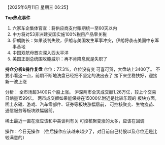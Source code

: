 【2025年6月11日 星期三 06:25】

**Top热点事件**
1. 六家车企集体官宣：将供应商支付账期统一至60天以内
2. 中方将对53非洲建交国实施100%税目产品零关税
3. 伊朗防长：如果谈判失败，伊朗与美国发生军事冲突，伊朗将袭击美国中东军事基地
4. 中国双航母首次深入西太平洋
5. 美国正副总统围攻鲍威尔：再不肯降息就是失职了

**持仓分析&操作复盘**
仓位：77.3%，仓位没有变
可喜可贺，大盘站上3400了。
不要小看这一点，前期不断地洗盘已经把不坚定的洗出去了
接下来坐稳扶好，迎接新一波上涨

分析：
全市场超3400只个股上涨。
沪深两市全天成交额1.26万亿，较上个交易日缩量1599亿。
两市成交额如果能保持在15000亿附近是比较乐观的
板块方面，稀土永磁、游戏、汽车零部件、证券等板块涨幅居前，
可控核聚变、生物疫苗、通信服务等板块跌幅居前。

稀土最近一直在涨应该和中美谈判有关
可控核聚变涨的太多，应该在回调

操作：今日无操作
（往后操作应该越来越少了，对目前自己持股以及仓位还是比较满意的）